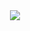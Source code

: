 <div align="center">
  <img src="[https://capsule-render.vercel.app/api?type=cylinder&height=300&color=gradient&text=Hello%20There&textBg=false&section=header](https://capsule-render.vercel.app/api?type=cylinder&height=300&color=ff9000&text=Sunrise&textBg=false&section=header&fontColor=f6ff00&fontSize=90)">
